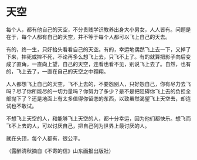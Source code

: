 # 天空

每个人，都有他自己的天空，不分贵贱学识教养出身大小男女，人人皆有。问题是在于，每个人都有自己的天空，并不等于每个人都可以飞上自己的天去。 

有的，终一生，只好抬头看看自己的天空。有的，幸运地偶然飞上去一下，又掉了下来，摔死或摔不死，不论再多么想飞上去，只飞不上了。有的就算把影子向后变成了直角，一直向上望，自己的天空，连看也看不见，别说飞上去了。自然，也有的，飞上去了，一直在自己的天空之中翱翔。 

人人都想飞上自己的天空，飞不上去的，不要怨别人，只好怨自己，你有尽力去飞吗？尽了你所能尽的一切力量吗？你努力了多少？是不是把阻碍你飞上去的负担全部抛下了？还是地面上有太多值得你留恋的东西，以致虽然渴望飞上天空去，却连试也不敢试。 

不想飞上天空的人，和能够飞上天空的人，都十分幸运，因为他们都快乐。想飞而飞不上去的人，可以讨厌自己，把自己列为世界上最讨厌的人。 

就在头顶，每个人都有，很公平。 

（露醉清秋摘自《不寄的信》山东画报出版社）